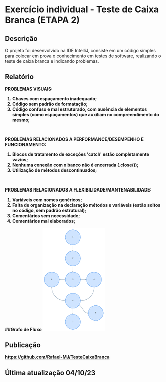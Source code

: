 # Exercício individual - Teste de Caixa Branca (ETAPA 2)

## Descrição
O projeto foi desenvolvido na IDE IntelliJ, consiste em um código simples para colocar em prova o conhecimento em testes de software, realizando o teste de caixa branca e indicando problemas.

## Relatório

<b>PROBLEMAS VISUAIS:<b/>
<ol>
    <li>
       Chaves com espaçamento inadequado;
    </li>
    <li>
        Código sem padrão de formatação;
    </li>
    <li>
        Código confuso e mal estruturado, com ausência de elementos simples (como espaçamentos) que auxiliam no compreendimento do mesmo;
    </li>
  </ol>
  
<br>

<b>PROBLEMAS RELACIONADOS A PERFORMANCE/DESEMPENHO E FUNCIONAMENTO:<b/>
  <ol>
   <li>
       Blocos de tratamento de exceções 'catch' estão completamente vazios;
    </li>
    <li>
       Nenhuma conexão com o banco não é encerrada (.close());
    </li>
    <li>
      Utilização de métodos descontinuados;
    </li>
  </ol>

<br>

<b>PROBLEMAS RELACIONADOS A FLEXIBILIDADE/MANTENABILIDADE:<b/>
    <ol>
        <li>
            Variáveis com nomes genéricos;
        </li>
        <li>
            Falta de organização na declaração métodos e variáveis (estão soltos no código, sem padrão estrutural);
        </li>
        <li>
        Comentários sem necessidade;
        </li>
        <li>
            Comentários mal elaborados;
        </li>
    </ol>

##Grafo de Fluxo
<img src="grafo_de_fluxo.png" alt="Grafo de Fluxo" width="200" />

## Publicação
https://github.com/Rafael-MJ/TesteCaixaBranca

## Última atualização 04/10/23
